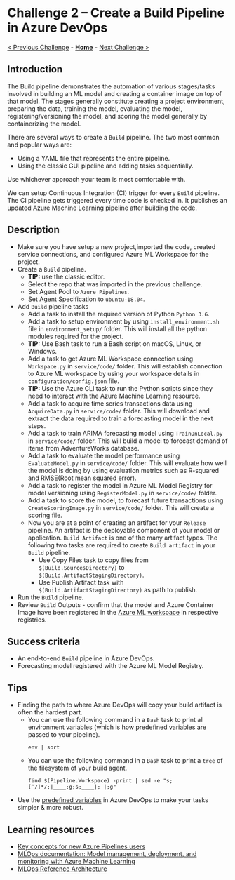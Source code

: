# Challenge 2 – Create a Build Pipeline in Azure DevOps

[< Previous Challenge](./Challenge-01.md) - **[Home](../README.md)** - [Next Challenge >](./Challenge-03.md)

## Introduction

The Build pipeline demonstrates the automation of various stages/tasks involved in building an ML model and creating a container image on top of that model. The stages generally constitute creating a project environment, preparing the data, training the model, evaluating the model, registering/versioning the model, and scoring the model generally by containerizing the model.

There are several ways to create a `Build` pipeline. The two most common and popular ways are:
- Using a YAML file that represents the entire pipeline.
- Using the classic GUI pipeline and adding tasks sequentially.

Use whichever approach your team is most comfortable with.

We can setup Continuous Integration (CI) trigger for every `Build` pipeline. The CI pipeline gets triggered every time code is checked in. It publishes an updated Azure Machine Learning pipeline after building the code.

## Description

- Make sure you have setup a new project,imported the code, created service connections, and configured Azure ML Workspace for the project.
- Create a `Build` pipeline.
  - **TIP:** use the classic editor.
  - Select the repo that was imported in the previous challenge.
  - Set Agent Pool to `Azure Pipelines`.
  - Set Agent Specification to `ubuntu-18.04`.
- Add `Build` pipeline tasks
  - Add a task to install the required version of Python `Python 3.6`.
  - Add a task to setup environment by using `install_environment.sh` file in `environment_setup/` folder. This will install all the python modules required for the project.
  - **TIP:** Use Bash task to run a Bash script on macOS, Linux, or Windows.
  - Add a task to get Azure ML Workspace connection using `Workspace.py` in `service/code/` folder. This will establish connection to Azure ML workspace by using your workspace details in `configuration/config.json` file.
  - **TIP:** Use the Azure CLI task to run the Python scripts since they need to interact with the Azure Machine Learning resource.         
  - Add a task to acquire time series transactions data using `AcquireData.py` in `service/code/` folder. This will download and extract the data required to train a forecasting model in the next steps.
  - Add a task to train ARIMA forecasting model using `TrainOnLocal.py` in `service/code/` folder. This will build a model to forecast demand of items from AdventureWorks database.
  - Add a task to evaluate the model performance using `EvaluateModel.py` in `service/code/` folder. This will evaluate how well the model is doing by using evaluation metrics such as R-squared and RMSE(Root mean squared error).
  - Add a task to register the model in Azure ML Model Registry for model versioning using `RegisterModel.py` in `service/code/` folder.    
  - Add a task to score the model, to forecast future transactions using `CreateScoringImage.py` in `service/code/` folder. This will create a scoring file.       
  - Now you are at a point of creating an artifact for your `Release` pipeline. An artifact is the deployable component of your model or application. `Build Artifact` is one of the many artifact types. The following two tasks are required to create `Build artifact` in your `Build` pipeline. 
    - Use Copy Files task to copy files from `$(Build.SourcesDirectory)` to `$(Build.ArtifactStagingDirectory)`.
    - Use Publish Artifact task with `$(Build.ArtifactStagingDirectory)` as path to publish. 
- Run the `Build` pipeline.
- Review `Build` Outputs - confirm that the model and Azure Container Image have been registered in the [Azure ML workspace](https://ml.azure.com/) in respective registries.

## Success criteria

- An end-to-end `Build` pipeline in Azure DevOps.
- Forecasting model registered with the Azure ML Model Registry.

## Tips

- Finding the path to where Azure DevOps will copy your build artifact is often the hardest part.
  - You can use the following command in a `Bash` task to print all environment variables (which is how predefined variables are passed to your pipeline).
    ```shell
    env | sort
    ```
  - You can use the following command in a `Bash` task to print a `tree` of the filesystem of your build agent.
    ```shell
    find $(Pipeline.Workspace) -print | sed -e "s;[^/]*/;|____;g;s;____|; |;g"
    ```
- Use the [predefined variables](https://docs.microsoft.com/en-us/azure/devops/pipelines/build/variables?view=azure-devops&tabs=classic) in Azure DevOps to make your tasks simpler & more robust.

## Learning resources

- [Key concepts for new Azure Pipelines users](<https://docs.microsoft.com/en-us/azure/devops/pipelines/get-started/key-pipelines-concepts?view=azure-devops>)
- [MLOps documentation: Model management, deployment, and monitoring with Azure Machine Learning](<https://docs.microsoft.com/en-us/azure/machine-learning/concept-model-management-and-deployment>)
- [MLOps Reference Architecture](<https://docs.microsoft.com/en-us/azure/architecture/reference-architectures/ai/mlops-python>)
